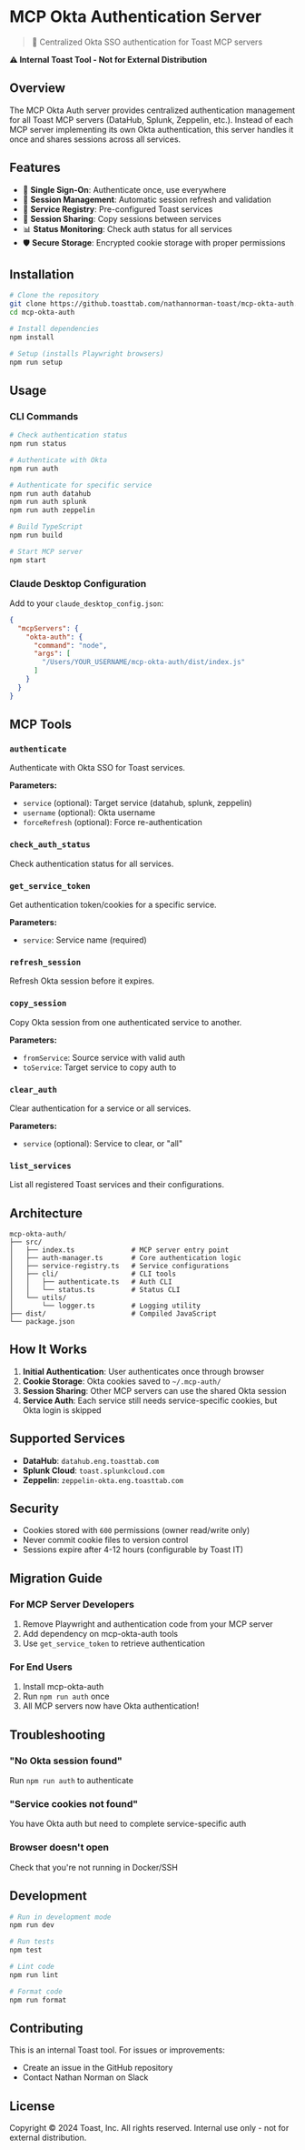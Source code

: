# MCP Okta Authentication Server

> 🔐 Centralized Okta SSO authentication for Toast MCP servers

**⚠️ Internal Toast Tool - Not for External Distribution**

## Overview

The MCP Okta Auth server provides centralized authentication management for all Toast MCP servers (DataHub, Splunk, Zeppelin, etc.). Instead of each MCP server implementing its own Okta authentication, this server handles it once and shares sessions across all services.

## Features

- 🔑 **Single Sign-On**: Authenticate once, use everywhere
- 🔄 **Session Management**: Automatic session refresh and validation
- 🎯 **Service Registry**: Pre-configured Toast services
- 🔗 **Session Sharing**: Copy sessions between services
- 📊 **Status Monitoring**: Check auth status for all services
- 🛡️ **Secure Storage**: Encrypted cookie storage with proper permissions

## Installation

```bash
# Clone the repository
git clone https://github.toasttab.com/nathannorman-toast/mcp-okta-auth.git
cd mcp-okta-auth

# Install dependencies
npm install

# Setup (installs Playwright browsers)
npm run setup
```

## Usage

### CLI Commands

```bash
# Check authentication status
npm run status

# Authenticate with Okta
npm run auth

# Authenticate for specific service
npm run auth datahub
npm run auth splunk
npm run auth zeppelin

# Build TypeScript
npm run build

# Start MCP server
npm start
```

### Claude Desktop Configuration

Add to your `claude_desktop_config.json`:

```json
{
  "mcpServers": {
    "okta-auth": {
      "command": "node",
      "args": [
        "/Users/YOUR_USERNAME/mcp-okta-auth/dist/index.js"
      ]
    }
  }
}
```

## MCP Tools

### `authenticate`
Authenticate with Okta SSO for Toast services.

**Parameters:**
- `service` (optional): Target service (datahub, splunk, zeppelin)
- `username` (optional): Okta username
- `forceRefresh` (optional): Force re-authentication

### `check_auth_status`
Check authentication status for all services.

### `get_service_token`
Get authentication token/cookies for a specific service.

**Parameters:**
- `service`: Service name (required)

### `refresh_session`
Refresh Okta session before it expires.

### `copy_session`
Copy Okta session from one authenticated service to another.

**Parameters:**
- `fromService`: Source service with valid auth
- `toService`: Target service to copy auth to

### `clear_auth`
Clear authentication for a service or all services.

**Parameters:**
- `service` (optional): Service to clear, or "all"

### `list_services`
List all registered Toast services and their configurations.

## Architecture

```
mcp-okta-auth/
├── src/
│   ├── index.ts              # MCP server entry point
│   ├── auth-manager.ts       # Core authentication logic
│   ├── service-registry.ts   # Service configurations
│   ├── cli/                  # CLI tools
│   │   ├── authenticate.ts   # Auth CLI
│   │   └── status.ts         # Status CLI
│   └── utils/
│       └── logger.ts         # Logging utility
├── dist/                     # Compiled JavaScript
└── package.json
```

## How It Works

1. **Initial Authentication**: User authenticates once through browser
2. **Cookie Storage**: Okta cookies saved to `~/.mcp-auth/`
3. **Session Sharing**: Other MCP servers can use the shared Okta session
4. **Service Auth**: Each service still needs service-specific cookies, but Okta login is skipped

## Supported Services

- **DataHub**: `datahub.eng.toasttab.com`
- **Splunk Cloud**: `toast.splunkcloud.com`
- **Zeppelin**: `zeppelin-okta.eng.toasttab.com`

## Security

- Cookies stored with `600` permissions (owner read/write only)
- Never commit cookie files to version control
- Sessions expire after 4-12 hours (configurable by Toast IT)

## Migration Guide

### For MCP Server Developers

1. Remove Playwright and authentication code from your MCP server
2. Add dependency on mcp-okta-auth tools
3. Use `get_service_token` to retrieve authentication

### For End Users

1. Install mcp-okta-auth
2. Run `npm run auth` once
3. All MCP servers now have Okta authentication!

## Troubleshooting

### "No Okta session found"
Run `npm run auth` to authenticate

### "Service cookies not found"
You have Okta auth but need to complete service-specific auth

### Browser doesn't open
Check that you're not running in Docker/SSH

## Development

```bash
# Run in development mode
npm run dev

# Run tests
npm test

# Lint code
npm run lint

# Format code
npm run format
```

## Contributing

This is an internal Toast tool. For issues or improvements:
- Create an issue in the GitHub repository
- Contact Nathan Norman on Slack

## License

Copyright © 2024 Toast, Inc. All rights reserved.
Internal use only - not for external distribution.